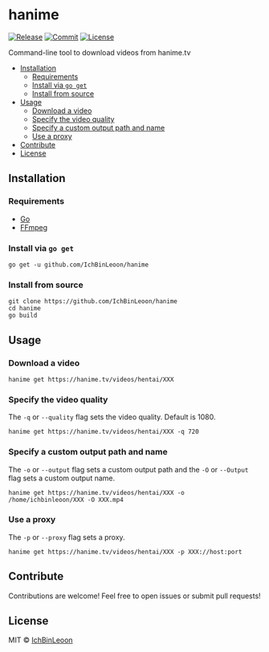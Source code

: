 # hanime
[![Release](https://img.shields.io/github/v/release/IchBinLeoon/hanime?style=flat-square)](https://github.com/IchBinLeoon/hanime/releases)
[![Commit](https://img.shields.io/github/last-commit/IchBinLeoon/hanime?style=flat-square)](https://github.com/IchBinLeoon/hanime/commits/main)
[![License](https://img.shields.io/github/license/IchBinLeoon/hanime?style=flat-square)](https://github.com/IchBinLeoon/hanime/blob/main/LICENSE)

Command-line tool to download videos from hanime.tv

- [Installation](#Installation)
    - [Requirements](#Requirements)
    - [Install via `go get`](#Install-via-go-get`)
    - [Install from source](#Install-from-source)
- [Usage](#Usage)
    - [Download a video](#Download-a-video)
    - [Specify the video quality](#Specify-the-video-quality)
    - [Specify a custom output path and name](#Specify-a-custom-output-path-and-name)
    - [Use a proxy](#Use-a-proxy)
- [Contribute](#Contribute)
- [License](#License)

## Installation
### Requirements
- [Go](https://golang.org/)
- [FFmpeg](https://www.ffmpeg.org/)

### Install via `go get`
```
go get -u github.com/IchBinLeoon/hanime
```

### Install from source
```
git clone https://github.com/IchBinLeoon/hanime
cd hanime
go build
```



## Usage
### Download a video
```
hanime get https://hanime.tv/videos/hentai/XXX
```

### Specify the video quality
The `-q` or `--quality` flag sets the video quality. Default is 1080.
```
hanime get https://hanime.tv/videos/hentai/XXX -q 720
```

### Specify a custom output path and name
The `-o` or `--output` flag sets a custom output path and the `-O` or `--Output` flag sets a custom output name.
```
hanime get https://hanime.tv/videos/hentai/XXX -o /home/ichbinleoon/XXX -O XXX.mp4
```

### Use a proxy
The `-p` or `--proxy` flag sets a proxy.
```
hanime get https://hanime.tv/videos/hentai/XXX -p XXX://host:port 
```

## Contribute
Contributions are welcome! Feel free to open issues or submit pull requests!

## License
MIT © [IchBinLeoon](https://github.com/IchBinLeoon/hanime/blob/main/LICENSE)
